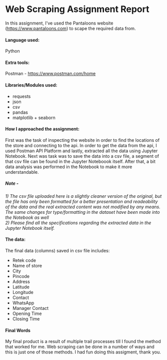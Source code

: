 # Web Scraping Assignment Report

In this assignment, I've used the Pantaloons website (https://www.pantaloons.com) to scape the required data from.

#### Language used:
Python

#### Extra tools:
Postman - https://www.postman.com/home

#### Libraries/Modules used:
- requests
- json
- csv
- pandas
- matplotlib + seaborn

#### How I approached the assignment:
First was the task of inspecting the website in order to find the locations of the store and connecting to the api. In order to get the data from the api, I used Postman API Platform and lastly, extracted all the data using Jupyter Notebook. Next was task was to save the data into a csv file, a segment of that csv file can be found in the Jupyter Noteboook itself. After that, a bit data analysis was performed in the Notebook to make it more understandable.
##### Note - 
*1) The csv file uploaded here is a slightly cleaner version of the original, but the file has only been formatted for a better presentation and readeability of the data and the real extracted content was not modified by any means. The same changes for type/formatting in the dataset have been made into the Notebook as well*
<br>*2) Please find all the specifications regarding the extracted data in the Jupyter Notebook itself.*

#### The data:
The final data (columns) saved in csv file includes:
- Retek code
- Name of store
- City
- Pincode
- Address
- Latitude
- Longitude
- Contact
- WhatsApp
- Manager Contact
- Opening Time
- Closing Time

#### Final Words
My final product is a result of multiple trail processes till I found the method that worked for me. Web scraping can be done in a number of ways and this is just one of those methods. I had fun doing this assigment, thank you. 
